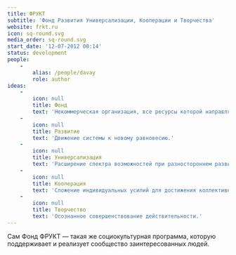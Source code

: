 ```yaml
---
title: ФРУКТ
subtitle: 'Фонд Развития Универсализации, Кооперации и Творчества'
website: frkt.ru
icon: sq-round.svg
media_order: sq-round.svg
start_date: '12-07-2012 00:14'
status: development
people:
    -
        alias: /people/davay
        role: author
ideas:
    -
        icon: null
        title: Фонд
        text: 'Некоммерческая организация, все ресурсы которой направляются на реализацию её миссии.'
    -
        icon: null
        title: Развитие
        text: 'Движение системы к новому равновесию.'
    -
        icon: null
        title: Универсализация
        text: 'Расширение спектра возможностей при разностороннем развитии способностей'
    -
        icon: null
        title: Кооперация
        text: 'Сложение индивидуальных усилий для достижения коллективных целей.'
    -
        icon: null
        title: Творчество
        text: 'Осознанное совершенствование действительности.'
---
```


Сам Фонд ФРУКТ — такая же социокультурная программа, которую поддерживает и реализует сообщество заинтересованных людей. 